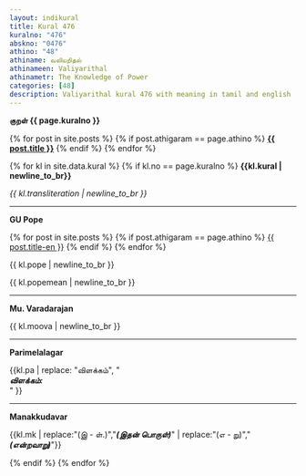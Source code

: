 ```yaml
---
layout: indikural
title: Kural 476
kuralno: "476"
abskno: "0476"
athino: "48"
athiname: வலியறிதல்
athinameen: Valiyarithal
athinametr: The Knowledge of Power
categories: [48]
description: Valiyarithal kural 476 with meaning in tamil and english 
---
```


**குறள் {{ page.kuralno }}**

{% for post in site.posts %}
{% if post.athigaram == page.athino  %}
**<a href="{{ post.url | prepend: site.baseurl }}">{{ post.title }}</a>**
{% endif %}
{% endfor %}

{% for kl in site.data.kural %}
{% if kl.no == page.kuralno %}
**{{kl.kural | newline_to_br}}**

*{{ kl.transliteration | newline_to_br }}*

<hr>

**GU Pope**

{% for post in site.posts %}
{% if post.athigaram == page.athino  %}
<a href="{{ post.url | prepend: site.baseurl }}">{{ post.title-en }}</a>
{% endif %}
{% endfor %}

{{ kl.pope | newline_to_br }}

{{ kl.popemean | newline_to_br }}

<hr>

**Mu. Varadarajan**

{{ kl.moova | newline_to_br }}

<hr>

**Parimelalagar**

{{kl.pa | replace: "விளக்கம்", "<br><strong><em>  விளக்கம்: </em></strong><br>" }}

<hr>

**Manakkudavar**

{{kl.mk | replace:"(இ - ள்.)","<strong><em>(இதன் பொருள்)</em></strong>" | replace:"(எ - று)","<br><strong><em>(என்றவாறு)</em></strong>"}}

{% endif %}
{% endfor %}
